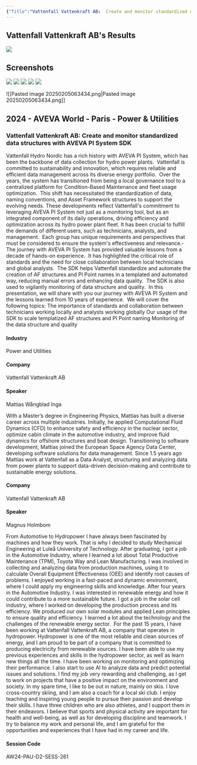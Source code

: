 ```yaml
---
{"Title":"Vattenfall Vattenkraft AB:  Create and monitor standardized data structures with AVEVA PI System SDK","Year":2024,"Industry":"Power and Utilities","URL":"https://www.aveva.com/en/perspectives/presentations/2024/vattenfall-vattenkraft-ab---create-and-monitor-standardized-data-structures-with-aveva-pi-system-sdk/","PDF":"https://cdn.mediavalet.com/eunl/content/EN5Y43mPHkaLS8Q78dCsyQ/fYuBYmiwR0KlFO7nJ64wsg/Original/Vattenfall%20Vattenkraft%20AB%3A%20%20Create%20and%20monitor%20standardized%20data%20structures%20with%20AVEVA%20PI%20System%20SDK.pdf","Company":"Vattenfall Vattenkraft AB","Keywords":["CBM","Maintenance","Python","PSA","Data Quality"],"dg-publish":true,"permalink":"/aveva/customer-stories/2024/2024-vattenfall-vattenkraft-ab-create-and-monitor-standardized-data-structures-with-aveva-pi-system-sdk/","dgPassFrontmatter":true}
---
```


## Vattenfall Vattenkraft AB's Results
![](https://i.imgur.com/gsbf28i.jpeg)

## Screenshots
![](https://i.imgur.com/22ExDWP.png)
![](https://i.imgur.com/Ls23HwC.jpeg)
![](https://i.imgur.com/WdtmvQz.png)
![](https://i.imgur.com/QycWUIk.png)
![](https://i.imgur.com/x5bE6XH.jpeg)

![[Pasted image 20250205063434.png\|Pasted image 20250205063434.png]]
## 2024 - AVEVA World - Paris - Power & Utilities

### Vattenfall Vattenkraft AB: Create and monitor standardized data structures with AVEVA PI System SDK

Vattenfall Hydro Nordic has a rich history with AVEVA PI System, which has been the backbone of data collection for hydro power plants.  Vattenfall is committed to sustainability and innovation, which requires reliable and efficient data management across its diverse energy portfolio.  Over the years, the system has transitioned from being a local governance tool to a centralized platform for Condition-Based Maintenance and fleet usage optimization.  This shift has necessitated the standardization of data, naming conventions, and Asset Framework structures to support the evolving needs. These developments reflect Vattenfall's commitment to leveraging AVEVA PI System not just as a monitoring tool, but as an integrated component of its daily operations, driving efficiency and optimization across its hydro power plant fleet. It has been crucial to fulfill the demands of different users, such as technicians, analysts, and management.  Each group has unique requirements and perspectives that must be considered to ensure the system's effectiveness and relevance.­ The journey with AVEVA PI System has provided valuable lessons from a decade of hands-on experience.  It has highlighted the critical role of standards and the need for close collaboration between local technicians and global analysts.  The SDK helps Vattenfall standardize and automate the creation of AF structures and PI Point names in a templated and automated way, reducing manual errors and enhancing data quality.  The SDK is also used to vigilantly monitoring of data structure and quality.  In this presentation, we will share with you our journey with AVEVA PI System and the lessons learned from 10 years of experience.  We will cover the following topics: The importance of standards and collaboration between technicians working locally and analysts working globally Our usage of the SDK to scale templatized AF structures and PI Point naming Monitoring of the data structure and quality

#### Industry

Power and Utilities

#### Company

Vattenfall Vattenkraft AB

#### Speaker

Mattias Wångblad Inga

With a Master’s degree in Engineering Physics, Mattias has built a diverse career across multiple industries. Initially, he applied Computational Fluid Dynamics (CFD) to enhance safety and efficiency in the nuclear sector, optimize cabin climate in the automotive industry, and improve fluid dynamics for offshore structures and boat design. Transitioning to software development, Mattias joined the European Space Agency Data Center, developing software solutions for data management. Since 1.5 years ago Mattias work at Vattenfall as a Data Analyst, structuring and analyzing data from power plants to support data-driven decision-making and contribute to sustainable energy solutions.

#### Company

Vattenfall Vattenkraft AB

#### Speaker

Magnus Holmbom

From Automotive to Hydropower I have always been fascinated by machines and how they work. That is why I decided to study Mechanical Engineering at Luleå University of Technology. After graduating, I got a job in the Automotive Industry, where I learned a lot about Total Productive Maintenance (TPM), Toyota Way and Lean Manufacturing. I was involved in collecting and analyzing data from production machines, using it to calculate Overall Equipment Effectiveness (OEE) and identify root causes of problems. I enjoyed working in a fast-paced and dynamic environment, where I could apply my engineering skills and knowledge. After four years in the Automotive Industry. I was interested in renewable energy and how it could contribute to a more sustainable future. I got a job in the solar cell industry, where I worked on developing the production process and its efficiency. We produced our own solar modules and applied Lean principles to ensure quality and efficiency. I learned a lot about the technology and the challenges of the renewable energy sector.  For the past 15 years, I have been working at Vattenfall Vattenkraft AB, a company that operates in hydropower. Hydropower is one of the most reliable and clean sources of energy, and I am proud to be part of a company that is committed to producing electricity from renewable sources. I have been able to use my previous experiences and skills in the hydropower sector, as well as learn new things all the time. I have been working on monitoring and optimizing their performance. I also start to use AI to analyze data and predict potential issues and solutions. I find my job very rewarding and challenging, as I get to work on projects that have a positive impact on the environment and society. In my spare time, I like to be out in nature, mainly on skis. I love cross-country skiing, and I am also a coach for a local ski club. I enjoy teaching and inspiring young people to pursue their passion and develop their skills. I have three children who are also athletes, and I support them in their endeavors. I believe that sports and physical activity are important for health and well-being, as well as for developing discipline and teamwork. I try to balance my work and personal life, and I am grateful for the opportunities and experiences that I have had in my career and life.

#### Session Code

AW24-PAU-D2-SESS-261